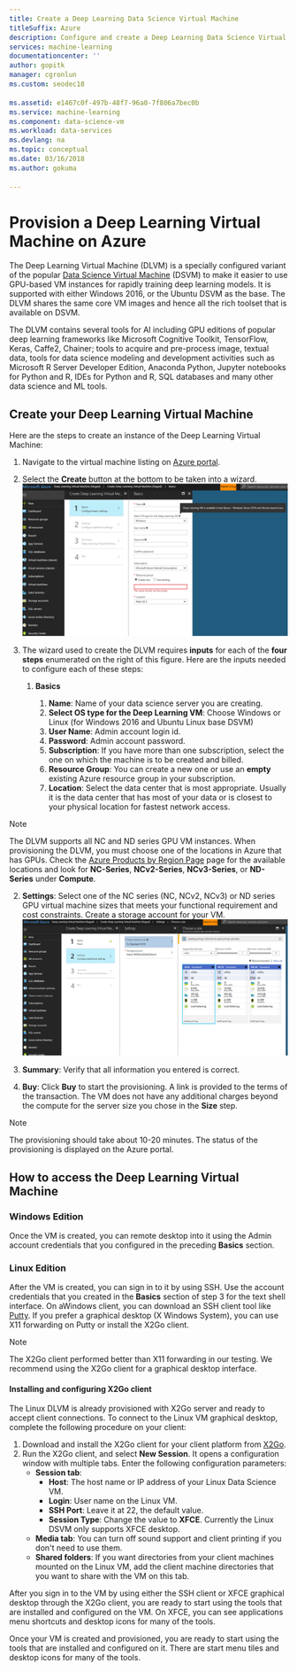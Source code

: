 ```yaml
---
title: Create a Deep Learning Data Science Virtual Machine
titleSuffix: Azure
description: Configure and create a Deep Learning Data Science Virtual Machine on Azure for analytics and machine learning.
services: machine-learning
documentationcenter: ''
author: gopitk
manager: cgronlun
ms.custom: seodec18

ms.assetid: e1467c0f-497b-48f7-96a0-7f806a7bec0b
ms.service: machine-learning
ms.component: data-science-vm
ms.workload: data-services
ms.devlang: na
ms.topic: conceptual
ms.date: 03/16/2018
ms.author: gokuma

---
```

# Provision a Deep Learning Virtual Machine on Azure 

The Deep Learning Virtual Machine (DLVM) is a specially configured variant of the popular [Data Science Virtual Machine](https://aka.ms/dsvm) (DSVM) to make it easier to use GPU-based VM instances for rapidly training deep learning models. It is supported with either Windows 2016, or the Ubuntu DSVM as the base. The DLVM shares the same core VM images and hence all the rich toolset that is available on DSVM. 

The DLVM contains several tools for AI including GPU editions of popular deep learning frameworks like Microsoft Cognitive Toolkit, TensorFlow, Keras, Caffe2, Chainer; tools to acquire and pre-process image, textual data, tools for data science modeling and development activities such as Microsoft R Server Developer Edition, Anaconda Python, Jupyter notebooks for Python and R, IDEs for Python and R, SQL databases and many other data science and ML tools. 

## Create your Deep Learning Virtual Machine
Here are the steps to create an instance of the Deep Learning Virtual Machine: 

1. Navigate to the virtual machine listing on [Azure portal](https://portal.azure.com/#create/microsoft-ads.dsvm-deep-learningtoolkit
).
2. Select the **Create** button at the bottom to be taken into a wizard.![create-dlvm](./media/dlvm-provision-wizard.PNG)
3. The wizard used to create the DLVM requires **inputs** for each of the **four steps** enumerated on the right of this figure. Here are the inputs needed to configure each of these steps:
   
   1. **Basics**
      
      1. **Name**: Name of your data science server you are creating.
      2. **Select OS type for the Deep Learning VM**: Choose Windows or Linux (for Windows 2016 and Ubuntu Linux base DSVM)
      2. **User Name**: Admin account login id.
      3. **Password**: Admin account password.
      4. **Subscription**: If you have more than one subscription, select the one on which the machine is to be created and billed.
      5. **Resource Group**: You can create a new one or use an **empty** existing Azure resource group in your subscription.
      6. **Location**: Select the data center that is most appropriate. Usually it is the data center that has most of your data or is closest to your physical location for fastest network access. 
      
> [!NOTE]
> The DLVM supports all NC and ND series GPU VM instances. When provisioning the DLVM, you must choose one of the locations in Azure that has GPUs. Check the [Azure Products by Region Page](https://azure.microsoft.com/regions/services/) page for the available locations and look for **NC-Series**, **NCv2-Series**, **NCv3-Series**, or **ND-Series** under **Compute**. 

   2. **Settings**: Select one of the NC series (NC, NCv2, NCv3) or ND series GPU virtual machine sizes that meets your functional requirement and cost constraints. Create a storage account for your VM.  ![dlvm-settings](./media/dlvm-provision-step-2.PNG)
   
   3. **Summary**: Verify that all information you entered is correct.
   5. **Buy**: Click **Buy** to start the provisioning. A link is provided to the terms of the transaction. The VM does not have any additional charges beyond the compute for the server size you chose in the **Size** step. 

> [!NOTE]
> The provisioning should take about 10-20 minutes. The status of the provisioning is displayed on the Azure portal.
> 


## How to access the Deep Learning Virtual Machine

### Windows Edition
Once the VM is created, you can remote desktop into it using the Admin account credentials that you configured in the preceding **Basics** section. 

### Linux Edition

After the VM is created, you can sign in to it by using SSH. Use the account credentials that you created in the **Basics** section of step 3 for the text shell interface. On aWindows client, you can download an SSH client tool like [Putty](http://www.putty.org). If you prefer a graphical desktop (X Windows System), you can use X11 forwarding on Putty or install the X2Go client.

> [!NOTE]
> The X2Go client performed better than X11 forwarding in our testing. We recommend using the X2Go client for a graphical desktop interface.
> 
> 

#### Installing and configuring X2Go client
The Linux DLVM is already provisioned with X2Go server and ready to accept client connections. To connect to the Linux VM graphical desktop, complete the following procedure on your client:

1. Download and install the X2Go client for your client platform from [X2Go](http://wiki.x2go.org/doku.php/doc:installation:x2goclient).    
2. Run the X2Go client, and select **New Session**. It opens a configuration window with multiple tabs. Enter the following configuration parameters:
   * **Session tab**:
     * **Host**: The host name or IP address of your Linux Data Science VM.
     * **Login**: User name on the Linux VM.
     * **SSH Port**: Leave it at 22, the default value.
     * **Session Type**: Change the value to **XFCE**. Currently the Linux DSVM only supports XFCE desktop.
   * **Media tab**: You can turn off sound support and client printing if you don't need to use them.
   * **Shared folders**: If you want directories from your client machines mounted on the Linux VM, add the client machine directories that you want to share with the VM on this tab.

After you sign in to the VM by using either the SSH client or XFCE graphical desktop through the X2Go client, you are ready to start using the tools that are installed and configured on the VM. On XFCE, you can see applications menu shortcuts and desktop icons for many of the tools.

Once your VM is created and provisioned, you are ready to start using the tools that are installed and configured on it. There are start menu tiles and desktop icons for many of the tools. 

